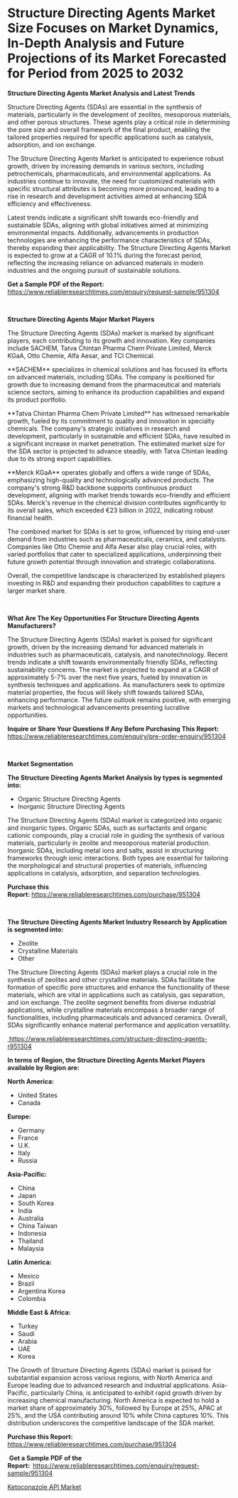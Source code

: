 <p><h1>Structure Directing Agents Market Size Focuses on Market Dynamics, In-Depth Analysis and Future Projections of its Market Forecasted for Period from 2025 to 2032</h1></p><p><strong>Structure Directing Agents Market Analysis and Latest Trends</strong></p>
<p><p>Structure Directing Agents (SDAs) are essential in the synthesis of materials, particularly in the development of zeolites, mesoporous materials, and other porous structures. These agents play a critical role in determining the pore size and overall framework of the final product, enabling the tailored properties required for specific applications such as catalysis, adsorption, and ion exchange.</p><p>The Structure Directing Agents Market is anticipated to experience robust growth, driven by increasing demands in various sectors, including petrochemicals, pharmaceuticals, and environmental applications. As industries continue to innovate, the need for customized materials with specific structural attributes is becoming more pronounced, leading to a rise in research and development activities aimed at enhancing SDA efficiency and effectiveness.</p><p>Latest trends indicate a significant shift towards eco-friendly and sustainable SDAs, aligning with global initiatives aimed at minimizing environmental impacts. Additionally, advancements in production technologies are enhancing the performance characteristics of SDAs, thereby expanding their applicability. The Structure Directing Agents Market is expected to grow at a CAGR of 10.1% during the forecast period, reflecting the increasing reliance on advanced materials in modern industries and the ongoing pursuit of sustainable solutions.</p></p>
<p><strong>Get a Sample PDF of the Report:&nbsp;</strong> <a href="https://www.reliableresearchtimes.com/enquiry/request-sample/951304?utm_campaign=2740&utm_medium=2&utm_source=Github&utm_content=ia&utm_term=02042025&utm_id=structure-directing-agents">https://www.reliableresearchtimes.com/enquiry/request-sample/951304</a></p>
<p>&nbsp;</p>
<p><strong>Structure Directing Agents Major Market Players</strong></p>
<p><p>The Structure Directing Agents (SDAs) market is marked by significant players, each contributing to its growth and innovation. Key companies include SACHEM, Tatva Chintan Pharma Chem Private Limited, Merck KGaA, Otto Chemie, Alfa Aesar, and TCI Chemical.</p><p>**SACHEM** specializes in chemical solutions and has focused its efforts on advanced materials, including SDAs. The company is positioned for growth due to increasing demand from the pharmaceutical and materials science sectors, aiming to enhance its production capabilities and expand its product portfolio.</p><p>**Tatva Chintan Pharma Chem Private Limited** has witnessed remarkable growth, fueled by its commitment to quality and innovation in specialty chemicals. The company's strategic initiatives in research and development, particularly in sustainable and efficient SDAs, have resulted in a significant increase in market penetration. The estimated market size for the SDA sector is projected to advance steadily, with Tatva Chintan leading due to its strong export capabilities.</p><p>**Merck KGaA** operates globally and offers a wide range of SDAs, emphasizing high-quality and technologically advanced products. The company's strong R&D backbone supports continuous product development, aligning with market trends towards eco-friendly and efficient SDAs. Merck's revenue in the chemical division contributes significantly to its overall sales, which exceeded €23 billion in 2022, indicating robust financial health.</p><p>The combined market for SDAs is set to grow, influenced by rising end-user demand from industries such as pharmaceuticals, ceramics, and catalysts. Companies like Otto Chemie and Alfa Aesar also play crucial roles, with varied portfolios that cater to specialized applications, underpinning their future growth potential through innovation and strategic collaborations.</p><p>Overall, the competitive landscape is characterized by established players investing in R&D and expanding their production capabilities to capture a larger market share.</p></p>
<p>&nbsp;</p>
<p><strong>What Are The Key Opportunities For Structure Directing Agents Manufacturers?</strong></p>
<p><p>The Structure Directing Agents (SDAs) market is poised for significant growth, driven by the increasing demand for advanced materials in industries such as pharmaceuticals, catalysis, and nanotechnology. Recent trends indicate a shift towards environmentally friendly SDAs, reflecting sustainability concerns. The market is projected to expand at a CAGR of approximately 5-7% over the next five years, fueled by innovation in synthesis techniques and applications. As manufacturers seek to optimize material properties, the focus will likely shift towards tailored SDAs, enhancing performance. The future outlook remains positive, with emerging markets and technological advancements presenting lucrative opportunities.</p></p>
<p><strong>Inquire or Share Your Questions If Any Before Purchasing This Report:</strong> <a href="https://www.reliableresearchtimes.com/enquiry/pre-order-enquiry/951304?utm_campaign=2740&utm_medium=2&utm_source=Github&utm_content=ia&utm_term=02042025&utm_id=structure-directing-agents">https://www.reliableresearchtimes.com/enquiry/pre-order-enquiry/951304</a></p>
<p>&nbsp;</p>
<p><strong>Market Segmentation</strong></p>
<p><strong>The Structure Directing Agents Market Analysis by types is segmented into:</strong></p>
<p><ul><li>Organic Structure Directing Agents</li><li>Inorganic Structure Directing Agents</li></ul></p>
<p><p>The Structure Directing Agents (SDAs) market is categorized into organic and inorganic types. Organic SDAs, such as surfactants and organic cationic compounds, play a crucial role in guiding the synthesis of various materials, particularly in zeolite and mesoporous material production. Inorganic SDAs, including metal ions and salts, assist in structuring frameworks through ionic interactions. Both types are essential for tailoring the morphological and structural properties of materials, influencing applications in catalysis, adsorption, and separation technologies.</p></p>
<p><strong>Purchase this Report:&nbsp;</strong><a href="https://www.reliableresearchtimes.com/purchase/951304?utm_campaign=2740&utm_medium=2&utm_source=Github&utm_content=ia&utm_term=02042025&utm_id=structure-directing-agents">https://www.reliableresearchtimes.com/purchase/951304</a></p>
<p>&nbsp;</p>
<p><strong>The Structure Directing Agents Market Industry Research by Application is segmented into:</strong></p>
<p><ul><li>Zeolite</li><li>Crystalline Materials</li><li>Other</li></ul></p>
<p><p>The Structure Directing Agents (SDAs) market plays a crucial role in the synthesis of zeolites and other crystalline materials. SDAs facilitate the formation of specific pore structures and enhance the functionality of these materials, which are vital in applications such as catalysis, gas separation, and ion exchange. The zeolite segment benefits from diverse industrial applications, while crystalline materials encompass a broader range of functionalities, including pharmaceuticals and advanced ceramics. Overall, SDAs significantly enhance material performance and application versatility.</p></p>
<p><a href="https://www.reliableresearchtimes.com/structure-directing-agents-r951304?utm_campaign=2740&utm_medium=2&utm_source=Github&utm_content=ia&utm_term=02042025&utm_id=structure-directing-agents">&nbsp;https://www.reliableresearchtimes.com/structure-directing-agents-r951304</a></p>
<p><strong>In terms of Region, the Structure Directing Agents Market Players available by Region are:</strong></p>
<p>
    <p> <strong> North America: </strong>
        <ul>
            <li>United States</li>
            <li>Canada</li>
        </ul>
        </p> 
    <p> <strong> Europe: </strong>
        <ul>
            <li>Germany</li>
            <li>France</li>
            <li>U.K.</li>
            <li>Italy</li>
            <li>Russia</li>
        </ul>
        </p> 
    <p> <strong> Asia-Pacific: </strong>
        <ul>
            <li>China</li>
            <li>Japan</li>
            <li>South Korea</li>
            <li>India</li>
            <li>Australia</li>
            <li>China Taiwan</li>
            <li>Indonesia</li>
            <li>Thailand</li>
            <li>Malaysia</li>
        </ul>
        </p> 
    <p> <strong> Latin America: </strong>
        <ul>
            <li>Mexico</li>
            <li>Brazil</li>
            <li>Argentina Korea</li>
            <li>Colombia</li>
        </ul>
        </p> 
    <p> <strong> Middle East & Africa: </strong>
        <ul>
            <li>Turkey</li>
            <li>Saudi</li>
            <li>Arabia</li>
            <li>UAE</li>
            <li>Korea</li>
        </ul>
    </p>
    </p>
<p><p>The Growth of Structure Directing Agents (SDAs) market is poised for substantial expansion across various regions, with North America and Europe leading due to advanced research and industrial applications. Asia-Pacific, particularly China, is anticipated to exhibit rapid growth driven by increasing chemical manufacturing. North America is expected to hold a market share of approximately 30%, followed by Europe at 25%, APAC at 25%, and the USA contributing around 10% while China captures 10%. This distribution underscores the competitive landscape of the SDA market.</p></p>
<p><strong>Purchase this Report: </strong><a href="https://www.reliableresearchtimes.com/purchase/951304?utm_campaign=2740&utm_medium=2&utm_source=Github&utm_content=ia&utm_term=02042025&utm_id=structure-directing-agents">https://www.reliableresearchtimes.com/purchase/951304</a></p>
<p>&nbsp;<strong>Get a Sample PDF of the Report:&nbsp;&nbsp;</strong><a href="https://www.reliableresearchtimes.com/enquiry/request-sample/951304?utm_campaign=2740&utm_medium=2&utm_source=Github&utm_content=ia&utm_term=02042025&utm_id=structure-directing-agents">https://www.reliableresearchtimes.com/enquiry/request-sample/951304</a></p>
<p><strong></strong></p>
<p><p><a href="https://github.com/vjorelaclliv/Market-Research-Report-List-1/blob/main/ketoconazole-api-market.md?utm_campaign=2740&utm_medium=2&utm_source=Github&utm_content=ia&utm_term=02042025&utm_id=structure-directing-agents">Ketoconazole API Market</a></p></p>